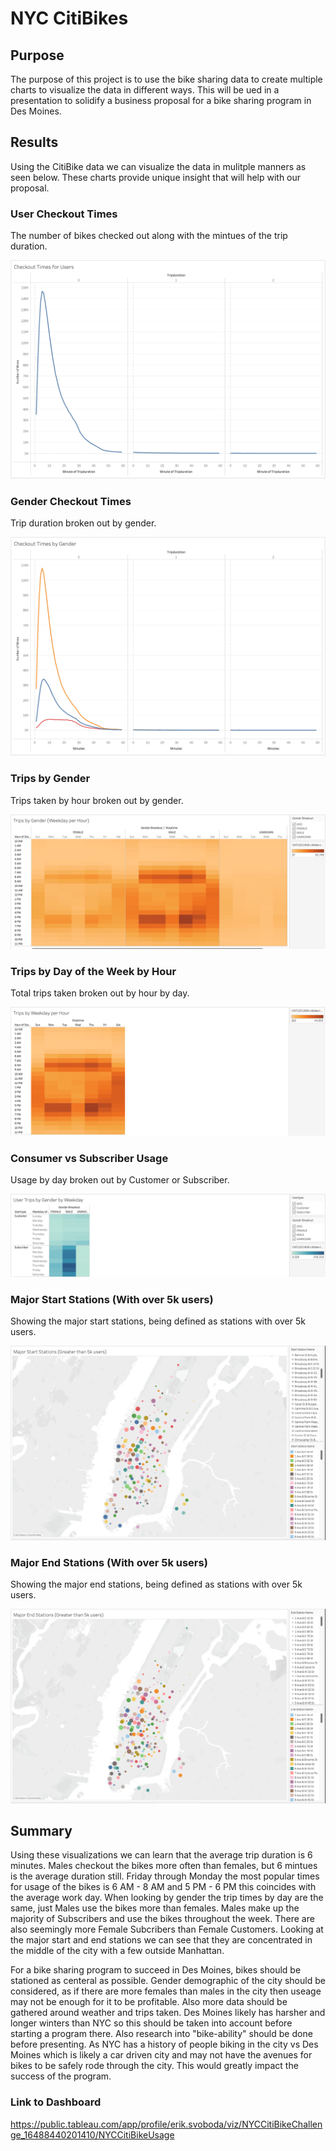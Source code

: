 # NYC CitiBikes

## Purpose

The purpose of this project is to use the bike sharing data to create multiple charts to visualize the data in different ways. This will be ued in a presentation to solidify a business proposal for a bike sharing program in Des Moines. 

## Results

Using the CitiBike data we can visualize the data in mulitple manners as seen below. These charts provide unique insight that will help with our proposal. 

### User Checkout Times

The number of bikes checked out along with the mintues of the trip duration.

![](/Images/user_checkout_times.png)

### Gender Checkout Times

Trip duration broken out by gender.

![](/Images/checkout_times_by_gender.png)

### Trips by Gender

Trips taken by hour broken out by gender.

![](/Images/trips_by_gender_weekday.png)

### Trips by Day of the Week by Hour

Total trips taken broken out by hour by day.

![](/Images/trips_per_hour.png)

### Consumer vs Subscriber Usage

Usage by day broken out by Customer or Subscriber.

![](/Images/usertypes.png)

### Major Start Stations (With over 5k users)

Showing the major start stations, being defined as stations with over 5k users.

![](/Images/maor_start_stations.png)

### Major End Stations (With over 5k users)

Showing the major end stations, being defined as stations with over 5k users.

![](/Images/major_end_stations.png)

## Summary

Using these visualizations we can learn that the average trip duration is 6 minutes. Males checkout the bikes more often than females, but 6 mintues is the average duration still. Friday through Monday the most popular times for usage of the bikes is 6 AM - 8 AM and 5 PM - 6 PM this coincides with the average work day. When looking by gender the trip times by day are the same, just Males use the bikes more than females. Males make up the majority of Subscribers and use the bikes throughout the week. There are also seemingly more Female Subcribers than Female Customers. Looking at the major start and end stations we can see that they are concentrated in the middle of the city with a few outside Manhattan. 

For a bike sharing program to succeed in Des Moines, bikes should be stationed as centeral as possible. Gender demographic of the city should be considered, as if there are more females than males in the city then useage may not be enough for it to be profitable. Also more data should be gathered around weather and trips taken. Des Moines likely has harsher and longer winters than NYC so this should be taken into account before starting a program there. Also research into "bike-ability" should be done before presenting. As NYC has a history of people biking in the city vs Des Moines which is likely a car driven city and may not have the avenues for bikes to be safely rode through the city. This would greatly impact the success of the program. 

### Link to Dashboard

https://public.tableau.com/app/profile/erik.svoboda/viz/NYCCitiBikeChallenge_16488440201410/NYCCitiBikeUsage

